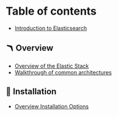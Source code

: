 # Table of contents

* [Introduction to Elasticsearch](README.md)

## 🪃 Overview

* [Overview of the Elastic Stack](overview/overview-of-the-elastic-stack.md)
* [Walkthrough of common architectures](overview/walkthrough-of-common-architectures.md)

## 📌 Installation

* [Overview Installation Options](installation/overview-installation-options.md)

